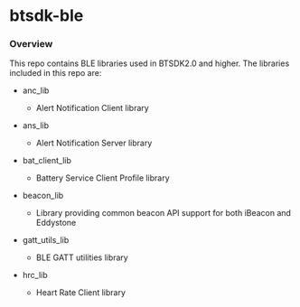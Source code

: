 # btsdk-ble

### Overview

This repo contains BLE libraries used in BTSDK2.0 and higher. The libraries included in this repo are:

* anc_lib<br/>
    * Alert Notification Client library<br/>


* ans_lib<br/>
    * Alert Notification Server library<br/>


* bat\_client\_lib<br/>
    * Battery Service Client Profile library<br/>


* beacon_lib<br/>
    * Library providing common beacon API support for both iBeacon and Eddystone<br/>


* gatt\_utils\_lib<br/>
    * BLE GATT utilities library<br/>


* hrc_lib<br/>
    * Heart Rate Client library<br/>
